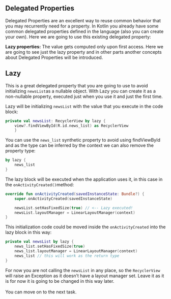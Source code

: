 Delegated Properties
--------------------

Delegated Properties are an excellent way to reuse common behavior that you may recurrently need for a property. In Kotlin you already have some common delegated properties defined in the language (also you can create your own). Here we are going to use this existing delegated property:


 **Lazy properties:** The value gets computed only upon first access. Here we are going to see just the lazy property and in other parts another concepts about Delegated Properties will be introduced.

Lazy
--------------------


This is a great delegated property that you are going to use to avoid initializing `newsList`as a nullable object. With Lazy you can create it as a non-nullable property, executed just when you use it and just the first time.

Lazy will be initializing `newsList` with the value that you execute in the code block:


```kotlin
private val newsList: RecyclerView by lazy {
    view?.findViewById(R.id.news_list) as RecyclerView
    }
```      
You can use the `news_list` synthetic property to avoid using findViewById and as the type can be inferred by the context we can also remove the property type:


```kotlin
by lazy {
    news_list
}
```      
The lazy block will be executed when the application uses it, in this case in the `onActivityCreated()`method:


```kotlin
override fun onActivityCreated(savedInstanceState: Bundle?) {
    super.onActivityCreated(savedInstanceState)

    newsList.setHasFixedSize(true) // <-- Lazy executed!
    newsList.layoutManager = LinearLayoutManager(context)
}
```      
This initialization code could be moved inside the `onActivityCreated` into the lazy block in this way:


```kotlin
private val newsList by lazy {
    news_list.setHasFixedSize(true)
    news_list.layoutManager = LinearLayoutManager(context)
    news_list // this will work as the return type
}
```      
For now you are not calling the `newsList` in any place, so the `RecyclerView` will raise an Exception as it doesn’t have a layout manager set. Leave it as it is for now it is going to be changed in this way later.
\
\
You can move on to the next task.

